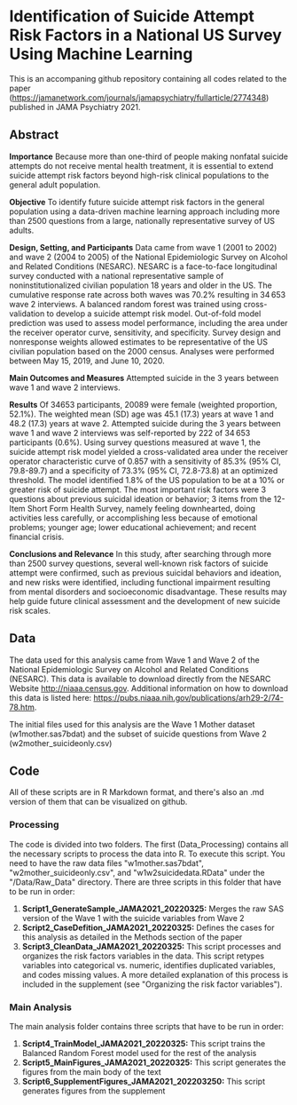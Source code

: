 # Identification of Suicide Attempt Risk Factors in a National US Survey Using Machine Learning

This is an accompaning github repository containing all codes related to the paper <Identification of Suicide Attempt Risk Factors in a National US Survey Using Machine Learning>(https://jamanetwork.com/journals/jamapsychiatry/fullarticle/2774348) published in JAMA Psychiatry 2021.

## Abstract

**Importance**  Because more than one-third of people making nonfatal suicide attempts do not receive mental health treatment, it is essential to extend suicide attempt risk factors beyond high-risk clinical populations to the general adult population.

**Objective**  To identify future suicide attempt risk factors in the general population using a data-driven machine learning approach including more than 2500 questions from a large, nationally representative survey of US adults.

**Design, Setting, and Participants**  Data came from wave 1 (2001 to 2002) and wave 2 (2004 to 2005) of the National Epidemiologic Survey on Alcohol and Related Conditions (NESARC). NESARC is a face-to-face longitudinal survey conducted with a national representative sample of noninstitutionalized civilian population 18 years and older in the US. The cumulative response rate across both waves was 70.2% resulting in 34 653 wave 2 interviews. A balanced random forest was trained using cross-validation to develop a suicide attempt risk model. Out-of-fold model prediction was used to assess model performance, including the area under the receiver operator curve, sensitivity, and specificity. Survey design and nonresponse weights allowed estimates to be representative of the US civilian population based on the 2000 census. Analyses were performed between May 15, 2019, and June 10, 2020.

**Main Outcomes and Measures**  Attempted suicide in the 3 years between wave 1 and wave 2 interviews.

**Results**  Of 34653 participants, 20089 were female (weighted proportion, 52.1%). The weighted mean (SD) age was 45.1 (17.3) years at wave 1 and 48.2 (17.3) years at wave 2. Attempted suicide during the 3 years between wave 1 and wave 2 interviews was self-reported by 222 of 34 653 participants (0.6%). Using survey questions measured at wave 1, the suicide attempt risk model yielded a cross-validated area under the receiver operator characteristic curve of 0.857 with a sensitivity of 85.3% (95% CI, 79.8-89.7) and a specificity of 73.3% (95% CI, 72.8-73.8) at an optimized threshold. The model identified 1.8% of the US population to be at a 10% or greater risk of suicide attempt. The most important risk factors were 3 questions about previous suicidal ideation or behavior; 3 items from the 12-Item Short Form Health Survey, namely feeling downhearted, doing activities less carefully, or accomplishing less because of emotional problems; younger age; lower educational achievement; and recent financial crisis.

**Conclusions and Relevance**  In this study, after searching through more than 2500 survey questions, several well-known risk factors of suicide attempt were confirmed, such as previous suicidal behaviors and ideation, and new risks were identified, including functional impairment resulting from mental disorders and socioeconomic disadvantage. These results may help guide future clinical assessment and the development of new suicide risk scales.

## Data

The data used for this analysis came from Wave 1 and Wave 2 of the National Epidemiologic Survey on Alcohol and Related Conditions (NESARC). This data is available to download directly from the NESARC Website <http://niaaa.census.gov>. Additional information on how to download this data is listed here: <https://pubs.niaaa.nih.gov/publications/arh29-2/74-78.htm>. 

The initial files used for this analysis are the Wave 1 Mother dataset (w1mother.sas7bdat) and the subset of suicide questions from Wave 2 (w2mother_suicideonly.csv)

## Code 

All of these scripts are in R Markdown format, and there's also an .md version of them that can be visualized on github. 

### Processing

The code is divided into two folders. The first (Data_Processing) contains all the necessary scripts to process the data into R. To execute this script. You need to have the raw data files "w1mother.sas7bdat", "w2mother_suicideonly.csv", and "w1w2suicidedata.RData" under the "/Data/Raw_Data" directory. There are three scripts in this folder that have to be run in order:

1. **Script1_GenerateSample_JAMA2021_20220325:** Merges the raw SAS version of the Wave 1 with the suicide variables from Wave 2
2. **Script2_CaseDefition_JAMA2021_20220325:** Defines the cases for this analysis as detailed in the Methods section of the paper
3. **Script3_CleanData_JAMA2021_20220325:** This script processes and organizes the risk factors variables in the data. This script retypes variables into categorical vs. numeric, identifies duplicated variables, and codes missing values. A more detailed explanation of this process is included in the supplement (see "Organizing the risk factor variables").   

### Main Analysis 

The main analysis folder contains three scripts that have to be run in order:

1) **Script4_TrainModel_JAMA2021_20220325:** This script trains the Balanced Random Forest model used for the rest of the analysis 
2) **Script5_MainFigures_JAMA2021_20220325:** This script generates the  figures from the main body of the text 
3) **Script6_SupplementFigures_JAMA2021_202203250:** This script generates figures from the supplement
